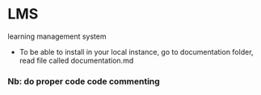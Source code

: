 # LMS
 learning management system
- To be able to install in your local instance, go to documentation folder, read file called documentation.md
### Nb: do proper code code commenting 